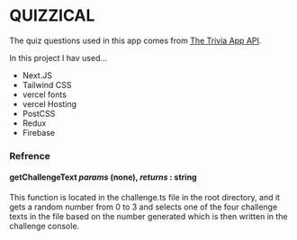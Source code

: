 # QUIZZICAL

The quiz questions used in this app comes from [The Trivia App API](https://www.the-trivia-api.com).

In this project I hav used...

- Next.JS
- Tailwind CSS
- vercel fonts
- vercel Hosting
- PostCSS
- Redux
- Firebase

### Refrence

#### **getChallengeText** _params_ (none), _returns_ : string

This function is located in the challenge.ts file in the root directory, and it gets a random number from 0 to 3 and selects one of the four challenge texts in the file based on the number generated which is then written in the challenge console.
